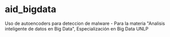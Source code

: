 # aid_bigdata
Uso de autoencoders para deteccion de malware - Para la materia "Analisis inteligente de datos en Big Data", Especialización en Big Data UNLP
